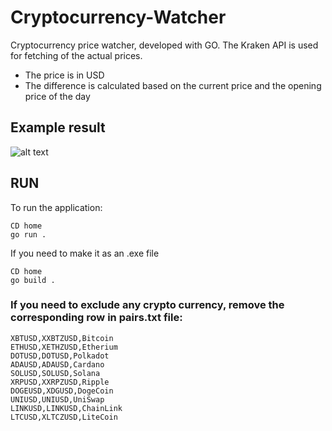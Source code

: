 # Cryptocurrency-Watcher
Cryptocurrency price watcher, developed with GO. The Kraken API is used for fetching of the actual prices.

* The price is in USD
* The difference is calculated based on the current price and the opening price of the day


## Example result
![alt text](http://i.ibb.co/QP0Br9T/Screenshot-2021-10-24-151319.png)

## RUN

To run the application:

```
CD home
go run .
```

If you need to make it as an .exe file
```
CD home
go build .
```

### If you need to exclude any crypto currency, remove the corresponding row in pairs.txt file:

```
XBTUSD,XXBTZUSD,Bitcoin
ETHUSD,XETHZUSD,Etherium
DOTUSD,DOTUSD,Polkadot
ADAUSD,ADAUSD,Cardano
SOLUSD,SOLUSD,Solana
XRPUSD,XXRPZUSD,Ripple
DOGEUSD,XDGUSD,DogeCoin
UNIUSD,UNIUSD,UniSwap
LINKUSD,LINKUSD,ChainLink
LTCUSD,XLTCZUSD,LiteCoin
```

